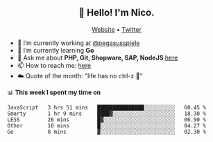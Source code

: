 <h2 align="center">👋 Hello! I'm Nico.</h2>
<p align="center">
  <a href="https://gruselhaus.com">Website</a> •
  <a href="https://twitter.com/NicoFinkernagel">Twitter</a>
</p>


- 🔭 I’m currently working at [@pegasusspiele](https://github.com/pegasusspiele)
- 🌱 I’m currently learning **Go**
- 💬 Ask me about **PHP, Git, Shopware, SAP, NodeJS** [here](https://github.com/gruselhaus/gruselhaus/issues)
- 📫 How to reach me: [here](https://github.com/gruselhaus/gruselhaus/issues)
- ☁️ Quote of the month: "life has no ctrl-z 🌴"

📊 **This week I spent my time on**
<!--START_SECTION:waka-->
```text
JavaScript   3 hrs 51 mins   ███████████████░░░░░░░░░░   60.45 % 
Smarty       1 hr 9 mins     ████▓░░░░░░░░░░░░░░░░░░░░   18.30 % 
LESS         26 mins         █▓░░░░░░░░░░░░░░░░░░░░░░░   06.90 % 
Other        16 mins         █░░░░░░░░░░░░░░░░░░░░░░░░   04.27 % 
Go           8 mins          ▓░░░░░░░░░░░░░░░░░░░░░░░░   02.30 % 
```
<!--END_SECTION:waka-->
